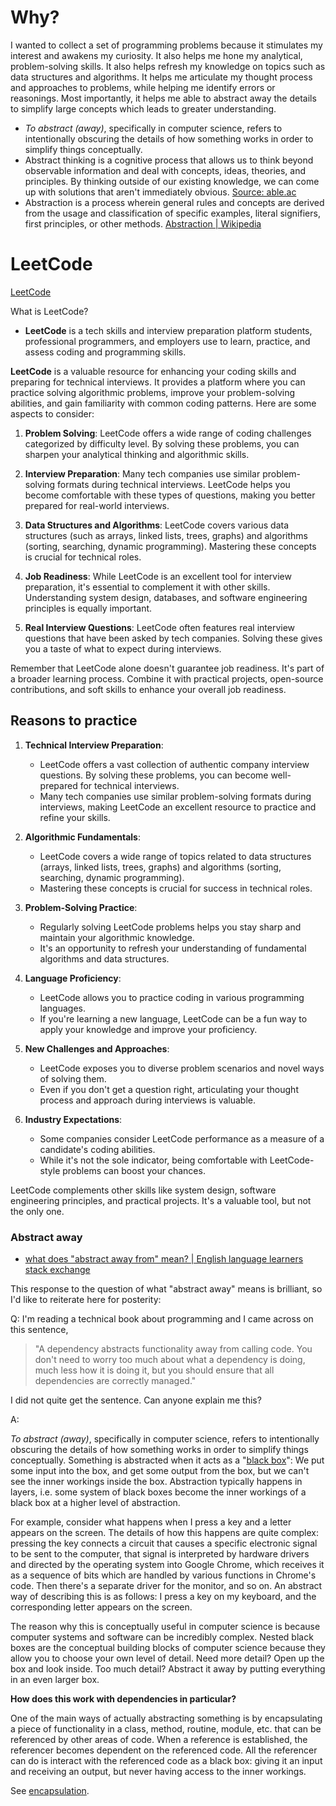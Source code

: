 # Why?

I wanted to collect a set of programming problems because it stimulates my interest and awakens my curiosity. It also helps me hone my analytical, problem-solving skills. It also helps refresh my knowledge on topics such as data structures and algorithms. It helps me articulate my thought process and approaches to problems, while helping me identify errors or reasonings. Most importantly, it helps me able to abstract away the details to simplify large concepts which leads to greater understanding.

- *To abstract (away)*, specifically in computer science, refers to intentionally obscuring the details of how something works in order to simplify things conceptually.
- Abstract thinking is a cognitive process that allows us to think beyond observable information and deal with concepts, ideas, theories, and principles. By thinking outside of our existing knowledge, we can come up with solutions that aren't immediately obvious. [Source: able.ac](https://able.ac/blog/what-is-abstract-thinking/)
- Abstraction is a process wherein general rules and concepts are derived from the usage and classification of specific examples, literal signifiers, first principles, or other methods. [Abstraction | Wikipedia](https://en.wikipedia.org/wiki/Abstraction)

# LeetCode

[LeetCode](https://leetcode.com/)

What is LeetCode?

- **LeetCode** is a tech skills and interview preparation platform students, professional programmers, and employers use to learn, practice, and assess coding and programming skills.

**LeetCode** is a valuable resource for enhancing your coding skills and preparing for technical interviews. It provides a platform where you can practice solving algorithmic problems, improve your problem-solving abilities, and gain familiarity with common coding patterns. Here are some aspects to consider:

1. **Problem Solving**: LeetCode offers a wide range of coding challenges categorized by difficulty level. By solving these problems, you can sharpen your analytical thinking and algorithmic skills.

2. **Interview Preparation**: Many tech companies use similar problem-solving formats during technical interviews. LeetCode helps you become comfortable with these types of questions, making you better prepared for real-world interviews.

3. **Data Structures and Algorithms**: LeetCode covers various data structures (such as arrays, linked lists, trees, graphs) and algorithms (sorting, searching, dynamic programming). Mastering these concepts is crucial for technical roles.

4. **Job Readiness**: While LeetCode is an excellent tool for interview preparation, it's essential to complement it with other skills. Understanding system design, databases, and software engineering principles is equally important.

5. **Real Interview Questions**: LeetCode often features real interview questions that have been asked by tech companies. Solving these gives you a taste of what to expect during interviews.

Remember that LeetCode alone doesn't guarantee job readiness. It's part of a broader learning process. Combine it with practical projects, open-source contributions, and soft skills to enhance your overall job readiness. 

## Reasons to practice

1. **Technical Interview Preparation**:
   - LeetCode offers a vast collection of authentic company interview questions. By solving these problems, you can become well-prepared for technical interviews.
   - Many tech companies use similar problem-solving formats during interviews, making LeetCode an excellent resource to practice and refine your skills.

2. **Algorithmic Fundamentals**:
   - LeetCode covers a wide range of topics related to data structures (arrays, linked lists, trees, graphs) and algorithms (sorting, searching, dynamic programming).
   - Mastering these concepts is crucial for success in technical roles.

3. **Problem-Solving Practice**:
   - Regularly solving LeetCode problems helps you stay sharp and maintain your algorithmic knowledge.
   - It's an opportunity to refresh your understanding of fundamental algorithms and data structures.

4. **Language Proficiency**:
   - LeetCode allows you to practice coding in various programming languages.
   - If you're learning a new language, LeetCode can be a fun way to apply your knowledge and improve your proficiency.

5. **New Challenges and Approaches**:
   - LeetCode exposes you to diverse problem scenarios and novel ways of solving them.
   - Even if you don't get a question right, articulating your thought process and approach during interviews is valuable.

6. **Industry Expectations**:
   - Some companies consider LeetCode performance as a measure of a candidate's coding abilities.
   - While it's not the sole indicator, being comfortable with LeetCode-style problems can boost your chances.

LeetCode complements other skills like system design, software engineering principles, and practical projects. It's a valuable tool, but not the only one.

### Abstract away

- [what does "abstract away from" mean? | English language learners stack exchange](https://ell.stackexchange.com/questions/89687/what-does-abstract-away-from-mean)

This response to the question of what "abstract away" means is brilliant, so I'd like to reiterate here for posterity:

Q: I'm reading a technical book about programming and I came across on this sentence,

> "A dependency abstracts functionality away from calling code. You don't need to worry too much about what a dependency is doing, much less how it is doing it, but you should ensure that all dependencies are correctly managed."

I did not quite get the sentence. Can anyone explain me this?

A: 

*To abstract (away)*, specifically in computer science, refers to intentionally obscuring the details of how something works in order to simplify things conceptually. Something is abstracted when it acts as a "[black box](https://en.wikipedia.org/wiki/Black_box)": We put some input into the box, and get some output from the box, but we can't see the inner workings inside the box. Abstraction typically happens in layers, i.e. some system of black boxes become the inner workings of a black box at a higher level of abstraction.

For example, consider what happens when I press a key and a letter appears on the screen. The details of how this happens are quite complex: pressing the key connects a circuit that causes a specific electronic signal to be sent to the computer, that signal is interpreted by hardware drivers and directed by the operating system into Google Chrome, which receives it as a sequence of bits which are handled by various functions in Chrome's code. Then there's a separate driver for the monitor, and so on. An abstract way of describing this is as follows: I press a key on my keyboard, and the corresponding letter appears on the screen.

The reason why this is conceptually useful in computer science is because computer systems and software can be incredibly complex. Nested black boxes are the conceptual building blocks of computer science because they allow you to choose your own level of detail. Need more detail? Open up the box and look inside. Too much detail? Abstract it away by putting everything in an even larger box.

**How does this work with dependencies in particular?**

One of the main ways of actually abstracting something is by encapsulating a piece of functionality in a class, method, routine, module, etc. that can be referenced by other areas of code. When a reference is established, the referencer becomes dependent on the referenced code. All the referencer can do is interact with the referenced code as a black box: giving it an input and receiving an output, but never having access to the inner workings. 

See [encapsulation](https://en.wikipedia.org/wiki/Encapsulation_(computer_programming)).